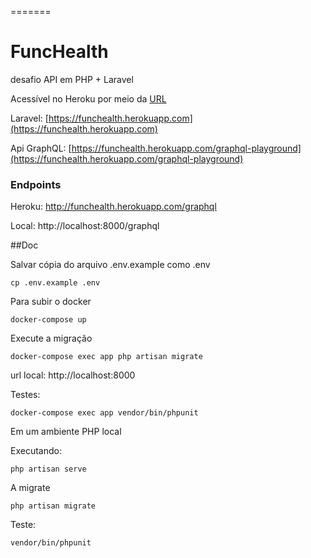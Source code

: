 =======
# FuncHealth
desafio API em PHP + Laravel 


Acessível no Heroku  por meio da [URL](https://funchealth.herokuapp.com/graphql-playground)

Laravel: [https://funchealth.herokuapp.com](https://funchealth.herokuapp.com)

Api GraphQL: [https://funchealth.herokuapp.com/graphql-playground](https://funchealth.herokuapp.com/graphql-playground)

### Endpoints
Heroku: http://funchealth.herokuapp.com/graphql

Local: http://localhost:8000/graphql

##Doc


Salvar cópia do arquivo .env.example como .env
```
cp .env.example .env
```

Para subir o docker
```
docker-compose up
```

Execute a migração
```
docker-compose exec app php artisan migrate
```


url local: http://localhost:8000


Testes:
```
docker-compose exec app vendor/bin/phpunit
```

Em um ambiente PHP local

Executando:
```
php artisan serve
```

A migrate
```
php artisan migrate
```

Teste:

```
vendor/bin/phpunit
```

